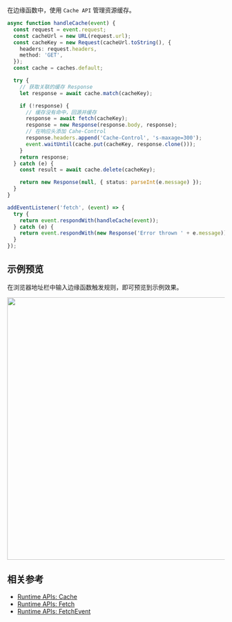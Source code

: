 在边缘函数中，使用 `Cache API` 管理资源缓存。

```typescript
async function handleCache(event) {
  const request = event.request;
  const cacheUrl = new URL(request.url);
  const cacheKey = new Request(cacheUrl.toString(), {
    headers: request.headers,
    method: 'GET',
  });
  const cache = caches.default;

  try {
    // 获取关联的缓存 Response
    let response = await cache.match(cacheKey);

    if (!response) {
      // 缓存没有命中，回源并缓存
      response = await fetch(cacheKey);
      response = new Response(response.body, response);
      // 在响应头添加 Cahe-Control
      response.headers.append('Cache-Control', 's-maxage=300');
      event.waitUntil(cache.put(cacheKey, response.clone()));
    }
    return response;
  } catch (e) {
    const result = await cache.delete(cacheKey);

    return new Response(null, { status: parseInt(e.message) });
  }
}

addEventListener('fetch', (event) => {
  try {
    return event.respondWith(handleCache(event));
  } catch (e) {
    return event.respondWith(new Response('Error thrown ' + e.message));
  }
});
```

## 示例预览

在浏览器地址栏中输入边缘函数触发规则，即可预览到示例效果。

<img src="https://user-images.githubusercontent.com/117053395/207755578-69d6f9a8-af5a-4012-8fda-a29454cfd281.png" width=609px>

## 相关参考
- [Runtime APIs: Cache](https://cloud.tencent.com/document/product/1552/81893)
- [Runtime APIs: Fetch](https://cloud.tencent.com/document/product/1552/81897)
- [Runtime APIs: FetchEvent](https://cloud.tencent.com/document/product/1552/81899)
